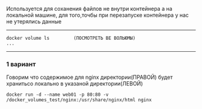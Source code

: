 Используется для соханения файлов не внутри контейнера а на локальной машине, для того,точбы при перезапуске контейнера у нас не утерялись данные
___


```
docker volume ls         (ПОСМОТРЕТЬ ВЕ ВОЛЬЮМЫ)
...
```
---
### 1 вариант 
Говорим что содержимое для nginx директории(ПРАВОЙ) будет хранитьсо локально в указаной директории(ЛЕВОЙ)
```
docker run -d --name web01 -p 80:80 -v /docker_volumes_test/nginx:/usr/share/nginx/html nginx
```